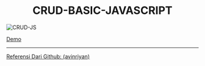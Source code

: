 <h1 align="center"> CRUD-BASIC-JAVASCRIPT</h1>

![CRUD-JS](https://user-images.githubusercontent.com/50755376/164591288-a6931bce-8a85-46c0-a8d4-f59664bdd6e3.png)

[Demo](https://belaekaputri.github.io/CRUD-BASIC-JAVASCRIPT.github.io/)<br>
<hr> 

[Referensi Dari Github: (avinriyan)](https://github.com/avinriyan/simpleCRUDjs) 
